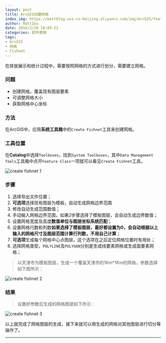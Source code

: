 ```yaml
---
layout: post
title: ArcGIS创建网格
index_img: https://mattblog.oss-cn-beijing.aliyuncs.com/img/ArcGIS/features-hero_spatial-analysis.png/bg
author: MattZou
date: 2016/2/28 18:09:22 
categories: 软件使用
tags: 
- ArcGIS
- 网格
- Fishnet
---
```


在排放展示和统计过程中，需要按照网格的方式进行划分，需要建立网格。
<!-- more -->
### 问题

-  创建网格，覆盖现有图层要素
-  可调整网格大小
-  获取网格中心坐标

### 方法

在ArcGIS中，应用**系统工具箱**中的``` Create Fishnet ```工具来创建网格。

### 工具位置

在**Catalog**中选择`Toolboxes`，找到`System Toolboxes`，其中`Data Management Tools`工具箱中点开`Feature Class`一项就可以看见`Create Fishnet`工具。

![create fishnet 1](https://mattblog.oss-cn-beijing.aliyuncs.com/img/ArcGIS/create%20fishnet.1.jpg)

### 步骤

1. 选择导出文件位置；
2. **可选项**选择现有图层为模板，自动生成网格边界范围
3. 修改自动生成范围数值；
4. 手动输入网格边界范围，如果*2*步骤选择了模板图层，会自动生成边界数值；
5. 设置网格宽度及高度**数值单位与图层坐标系统匹配**；
6. 设置网格行数和列数**如果选择了模板图层，最好都设置为0，会自动根据以上输入的网格尺寸及图层范围计算行列数，不用自己计算**；
7. **可选项**生成每个网格中心点图层，这个选项在之后定位网格位置时有用处；
8. 选择网格类型，`POLYLINE`及`POLYGON`分别是生成线要素网格或生成面要素网格；

> 以天津市为模板图层，生成一个覆盖天津市的1Km*1Km的网格，参数选择如下图所示：

![create fishnet 2](https://mattblog.oss-cn-beijing.aliyuncs.com/img/ArcGIS/create%20fishnet.2.jpg)

### 结果

> 设置好参数后生成的网格图层如下所示：

![create fishnet 3](https://mattblog.oss-cn-beijing.aliyuncs.com/img/ArcGIS/create%20fishnet.3.JPG)

以上就完成了网格图层的生成，接下来就可以用生成的网格对其他图层进行切分等操作了。

----------